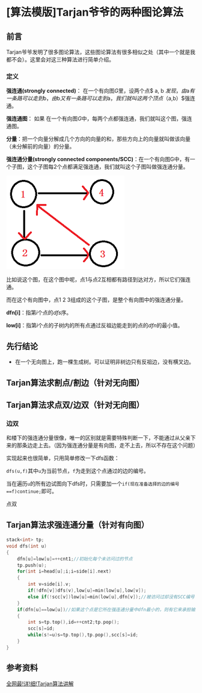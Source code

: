 # [算法模版]Tarjan爷爷的两种图论算法

## 前言

Tarjan爷爷发明了很多图论算法，这些图论算法有很多相似之处（其中一个就是我都不会）。这里会对这三种算法进行简单介绍。

### 定义

**强连通(strongly connected)**： 在一个有向图$G$里，设两个点$ a, b $发现，由$a$有一条路可以走到$b$，由$b$又有一条路可以走到$a$，我们就叫这两个顶点$（a,b）$强连通。

**强连通图**： 如果 在一个有向图$G$中，每两个点都强连通，我们就叫这个图，强连通图。

**分量**：把一个向量分解成几个方向的向量的和，那些方向上的向量就叫做该向量（未分解前的向量）的分量。

**强连通分量(strongly connected components/SCC)**：在一个有向图G中，有一个子图，这个子图每2个点都满足强连通，我们就叫这个子图叫做强连通分量。

![1022747-20160916163652617-1655492702](pic/Tarjan爷爷的两种图论算法-1.png)

比如说这个图，在这个图中呢，点1与点2互相都有路径到达对方，所以它们强连通。

而在这个有向图中，点1 2 3组成的这个子图，是整个有向图中的强连通分量。

**dfn[i]**：指第$i$个点的$dfs$序。

**low[i]**：指第$i$个点的子树内的所有点通过反祖边能走到的点的$dfn$的最小值。

## 先行结论

- 在一个无向图上，跑一棵生成树。可以证明非树边只有反祖边，没有横叉边。

## Tarjan算法求割点/割边（针对无向图）



## Tarjan算法求点双/边双（针对无向图）

### 边双

和楼下的强连通分量很像，唯一的区别就是需要特殊判断一下，不能通过从父亲下来的那条边走上去。（因为强连通分量是有向图，走不上去，所以不存在这个问题）

实现起来也很简单，只用简单修改一下dfs函数：

`dfs(u,f)`其中`u`为当前节点，`f`为走到这个点通过的边的编号。

当在遍历`u`的所有边试图向下dfs时，只需要加一个`if(现在准备选择的边的编号==f)continue;`即可。

点双



## Tarjan算法求强连通分量（针对有向图）

```cpp
stack<int> tp;
void dfs(int u)
{
    dfn[u]=low[u]=++cnt1;//初始化每个未访问过的节点
    tp.push(u);
    for(int i=head[u];i;i=side[i].next)
    {
        int v=side[i].v;
        if(!dfn[v])dfs(v),low[u]=min(low[u],low[v]);
        else if(!scc[v])low[u]=min(low[u],dfn[v]);//被访问过却没有SCC编号（在栈里），证明在同一个强连通分量。因为栈维护的是一条有一个节点到它儿子的路径。所以如果栈顶的点u到栈中任意一点v有边。就证明存在u到v的一个环。
    }
    if(dfn[u]==low[u])//如果这个点是它所在强连通分量中dfn最小的，则有它来承担输出整个SCC的任务
    {
        int s=tp.top(),id=++cnt2;tp.pop();
        scc[s]=id;
        while(s!=u)s=tp.top(),tp.pop(),scc[s]=id;
    }
}
```

## 参考资料

[全网最!详!细!Tarjan算法讲解](https://blog.csdn.net/hurmishine/article/details/75248876)